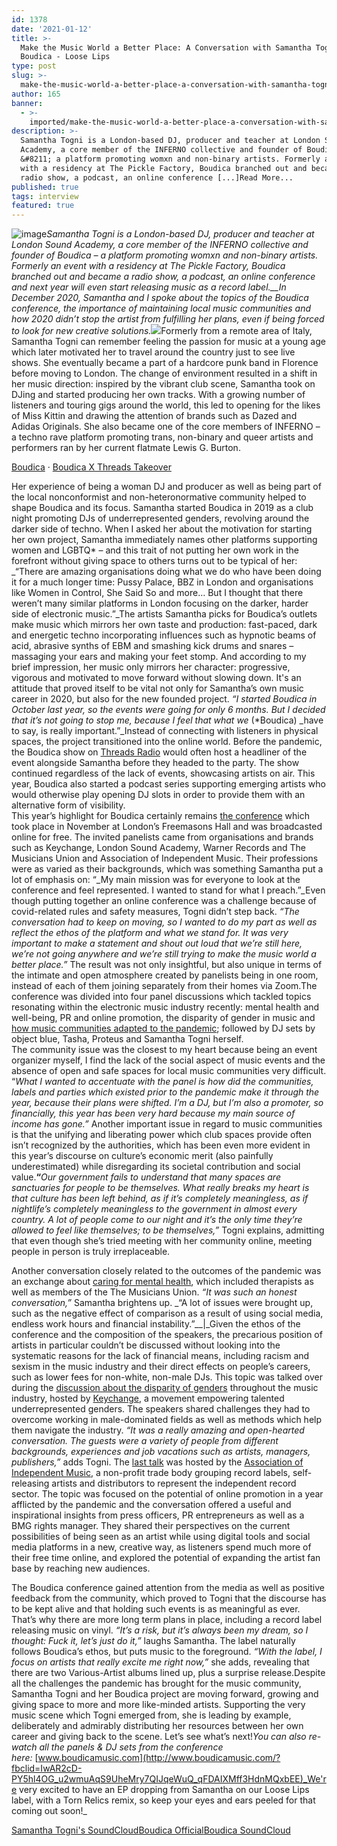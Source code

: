 ```yaml
---
id: 1378
date: '2021-01-12'
title: >-
  Make the Music World a Better Place: A Conversation with Samantha Togni about
  Boudica - Loose Lips
type: post
slug: >-
  make-the-music-world-a-better-place-a-conversation-with-samantha-togni-about-boudica
author: 165
banner:
  - >-
    imported/make-the-music-world-a-better-place-a-conversation-with-samantha-togni-about-boudica/image1378.jpeg
description: >-
  Samantha Togni is a London-based DJ, producer and teacher at London Sound
  Academy, a core member of the INFERNO collective and founder of Boudica
  &#8211; a platform promoting womxn and non-binary artists. Formerly an event
  with a residency at The Pickle Factory, Boudica branched out and became a
  radio show, a podcast, an online conference [...]Read More...
published: true
tags: interview
featured: true
---
```

![image](../imported/make-the-music-world-a-better-place-a-conversation-with-samantha-togni-about-boudica/image1378.jpeg)_Samantha Togni is a London-based DJ, producer and teacher at London Sound Academy, a core member of the INFERNO collective and founder of Boudica – a platform promoting womxn and non-binary artists. Formerly an event with a residency at The Pickle Factory, Boudica branched out and became a radio show, a podcast, an online conference and next year will even start releasing music as a record label.__In December 2020, Samantha and I spoke about the topics of the Boudica conference, the importance of maintaining local music communities and how 2020 didn’t stop the artist from fulfilling her plans, even if being forced to look for new creative solutions._![](/wp-content/uploads/live/img/wysiwyg/5ff757a722db3.jpg)Formerly from a remote area of Italy, Samantha Togni can remember feeling the passion for music at a young age which later motivated her to travel around the country just to see live shows. She eventually became a part of a hardcore punk band in Florence before moving to London. The change of environment resulted in a shift in her music direction: inspired by the vibrant club scene, Samantha took on DJing and started producing her own tracks. With a growing number of listeners and touring gigs around the world, this led to opening for the likes of Miss Kittin and drawing the attention of brands such as Dazed and Adidas Originals. She also became one of the core members of INFERNO – a techno rave platform promoting trans, non-binary and queer artists and performers ran by her current flatmate Lewis G. Burton.

[Boudica](https://soundcloud.com/boudicaofficial "Boudica") · [Boudica X Threads Takeover](https://soundcloud.com/boudicaofficial/sets/boudica-x-threads-takeover "Boudica X Threads Takeover")

Her experience of being a woman DJ and producer as well as being part of the local nonconformist and non-heteronormative community helped to shape Boudica and its focus. Samantha started Boudica in 2019 as a club night promoting DJs of underrepresented genders, revolving around the darker side of techno. When I asked her about the motivation for starting her own project, Samantha immediately names other platforms supporting women and LGBTQ\* – and this trait of not putting her own work in the forefront without giving space to others turns out to be typical of her: _“There are amazing organisations doing what we do who have been doing it for a much longer time: Pussy Palace, BBZ in London and organisations like Women in Control, She Said So and more… But I thought that there weren’t many similar platforms in London focusing on the darker, harder side of electronic music.”_The artists Samantha picks for Boudica’s outlets make music which mirrors her own taste and production: fast-paced, dark and energetic techno incorporating influences such as hypnotic beams of acid, abrasive synths of EBM and smashing kick drums and snares – massaging your ears and making your feet stomp. And according to my brief impression, her music only mirrors her character: progressive, vigorous and motivated to move forward without slowing down. It's an attitude that proved itself to be vital not only for Samantha’s own music career in 2020, but also for the new founded project. _“I started Boudica in October last year, so the events were going for only 6 months. But I decided that it’s not going to stop me, because I feel that what we_ (\*Boudica) _have to say, is really important.”_Instead of connecting with listeners in physical spaces, the project transitioned into the online world. Before the pandemic, the Boudica show on [Threads Radio](http://www.threadsradio.com) would often host a headliner of the event alongside Samantha before they headed to the party. The show continued regardless of the lack of events, showcasing artists on air. This year, Boudica also started a podcast series supporting emerging artists who would otherwise play opening DJ slots in order to provide them with an alternative form of visibility.[](https://soundcloud.com/boudicaofficial/sets/boudica-x-threads-takeover)  
This year’s highlight for Boudica certainly remains [the conference](https://boudica.vibecast.com/boudica-music-conference-2020) which took place in November at London’s Freemasons Hall and was broadcasted online for free. The invited panelists came from organisations and brands such as Keychange, London Sound Academy, Warner Records and The Musicians Union and Association of Independent Music. Their professions were as varied as their backgrounds, which was something Samantha put a lot of emphasis on: “_My main mission was for everyone to look at the conference and feel represented. I wanted to stand for what I preach.”_Even though putting together an online conference was a challenge because of covid-related rules and safety measures, Togni didn’t step back. _“The conversation had to keep on moving, so I wanted to do my part as well as reflect the ethos of the platform and what we stand for. It was very important to make a statement and shout out loud that we’re still here, we’re not going anywhere and we’re still trying to make the music world a better place.”_ The result was not only insightful, but also unique in terms of the intimate and open atmosphere created by panelists being in one room, instead of each of them joining separately from their homes via Zoom.The conference was divided into four panel discussions which tackled topics resonating within the electronic music industry recently: mental health and well-being, PR and online promotion, the disparity of gender in music and [how music communities adapted to the pandemic](https://boudica.vibecast.com/boudica-music-conference-2020/boudica-music-conference-2020-how-communities-have-adapted-to-the-pandemic-and-the-lockdown); followed by DJ sets by object blue, Tasha, Proteus and Samantha Togni herself.  
The community issue was the closest to my heart because being an event organizer myself, I find the lack of the social aspect of music events and the absence of open and safe spaces for local music communities very difficult. “_What I wanted to accentuate with the panel is how did the communities, labels and parties which existed prior to the pandemic make it through the year, because their plans were shifted. I’m a DJ, but I’m also a promoter, so financially, this year has been very hard because my main source of income has gone.”_ Another important issue in regard to music communities is that the unifying and liberating power which club spaces provide often isn’t recognized by the authorities, which has been even more evident in this year’s discourse on culture’s economic merit (also painfully underestimated) while disregarding its societal contribution and social value.**“**_Our government fails to understand that many spaces are sanctuaries for people to be themselves. What really breaks my heart is that culture has been left behind, as if it’s completely meaningless, as if nightlife’s completely meaningless to the government in almost every country. A lot of people come to our night and it’s the only time they’re allowed to feel like themselves; to be themselves,”_ Togni explains, admitting that even though she’s tried meeting with her community online, meeting people in person is truly irreplaceable. [](https://www.youtube.com/watch?v=vKbsLLJtOKU&feature=emb_logo)

Another conversation closely related to the outcomes of the pandemic was an exchange about [caring for mental health](https://boudica.vibecast.com/boudica-music-conference-2020/boudica-music-conference-2020-mental-health-and-well-being), which included therapists as well as members of the The Musicians Union. _“It was such an honest conversation,”_ Samantha brightens up. _“A lot of issues were brought up, such as the negative effect of comparison as a result of using social media, endless work hours and financial instability.”__|_Given the ethos of the conference and the composition of the speakers, the precarious position of artists in particular couldn’t be discussed without looking into the systematic reasons for the lack of financial means, including racism and sexism in the music industry and their direct effects on people’s careers, such as lower fees for non-white, non-male DJs. This topic was talked over during the [discussion about the disparity of genders](https://boudica.vibecast.com/boudica-music-conference-2020/boudica-music-conference-2020-a-conversation-exploring-the-disparity-of-gender-in-music) throughout the music industry, hosted by [Keychange](https://www.keychange.eu/), a movement empowering talented underrepresented genders. The speakers shared challenges they had to overcome working in male-dominated fields as well as methods which help them navigate the industry. _“It was a really amazing and open-hearted conversation. The guests were a variety of people from different backgrounds, experiences and job vacations such as artists, managers, publishers,”_ adds Togni. The [last talk](https://boudica.vibecast.com/boudica-music-conference-2020/boudica-music-conference-2020-pr-digital-marketing-and-the-importance-of-an-artist-online-presence) was hosted by the [Association of Independent Music](https://www.aim.org.uk/), a non-profit trade body grouping record labels, self-releasing artists and distributors to represent the independent record sector. The topic was focused on the potential of online promotion in a year afflicted by the pandemic and the conversation offered a useful and inspirational insights from press officers, PR entrepreneurs as well as a BMG rights manager. They shared their perspectives on the current possibilities of being seen as an artist while using digital tools and social media platforms in a new, creative way, as listeners spend much more of their free time online, and explored the potential of expanding the artist fan base by reaching new audiences.

[](https://www.youtube.com/watch?v=GolaLzFeYRo)The Boudica conference gained attention from the media as well as positive feedback from the community, which proved to Togni that the discourse has to be kept alive and that holding such events is as meaningful as ever. That’s why there are more long term plans in place, including a record label releasing music on vinyl. _“It’s a risk, but it’s always been my dream, so I thought: Fuck it, let’s just do it,”_ laughs Samantha. The label naturally follows Boudica’s ethos, but puts music to the foreground. _“With the label, I focus on artists that really excite me right now,”_ she adds, revealing that there are two Various-Artist albums lined up, plus a surprise release.Despite all the challenges the pandemic has brought for the music community, Samantha Togni and her Boudica project are moving forward, growing and giving space to more and more like-minded artists. Supporting the very music scene which Togni emerged from, she is leading by example, deliberately and admirably distributing her resources between her own career and giving back to the scene. Let’s see what’s next!_You can also re-watch all the panels & DJ sets from the conference here:_ [www.boudicamusic.com](http://www.boudicamusic.com/?fbclid=IwAR2cD-PY5hl4OG_u2wmuAqS9UheMry7QIJqeWuQ_qFDAIXMff3HdnMQxbEE)_We're very excited to have an EP dropping from Samantha on our Loose Lips label, with a Torn Relics remix, so keep your eyes and ears peeled for that coming out soon!_

[Samantha Togni's SoundCloud](https://soundcloud.com/samanthatogni )[Boudica Official](https://boudica.vibecast.com/ )[Boudica SoundCloud](https://soundcloud.com/boudicaofficial )